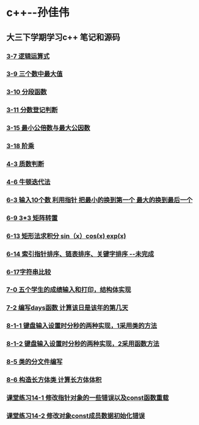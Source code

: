 # c++--孙佳伟
## 大三下学期学习c++ 笔记和源码
### [3-7 逻辑运算式](https://github.com/sinary-sys/c-study/tree/master/code/3-7)
### [3-9 三个数中最大值](https://github.com/sinary-sys/c-study/tree/master/code/3-9)
### [3-10 分段函数](https://github.com/sinary-sys/c-study/tree/master/code/3-10)
### [3-11 分数登记判断](https://github.com/sinary-sys/c-study/tree/master/code/3-11)
### [3-15 最小公倍数与最大公因数](https://github.com/sinary-sys/c-study/tree/master/code/3-15)
### [3-18 阶乘](https://github.com/sinary-sys/c-study/tree/master/code/3-18)
### [4-3 质数判断](https://github.com/sinary-sys/c-study/tree/master/code/4-3)
### [4-6 牛顿迭代法](https://github.com/sinary-sys/CppStudy/tree/master/code/4-6)

### [6-3 输入10个数 利用指针 把最小的换到第一个 最大的换到最后一个](https://github.com/sinary-sys/CppStudy/tree/master/code/6-3)

### [6-9 3*3 矩阵转置](https://github.com/sinary-sys/CppStudy/tree/master/code/6-9)

### [6-13 矩形法求积分 sin（x）cos(x) exp(x)](https://github.com/sinary-sys/CppStudy/blob/master/code/6-13)

### [6-14 索引指针排序、链表排序、关键字排序 --未完成](https://github.com/sinary-sys/CppStudy/tree/master/code/6-14)

### [6-17字符串比较](https://github.com/sinary-sys/CppStudy/tree/master/code/6-17)

### [7-0  五个学生的成绩输入和打印，结构体实现](https://github.com/sinary-sys/CppStudy/tree/master/code/7-0)

### [7-2 编写days函数 计算该日是该年的第几天](https://github.com/sinary-sys/CppStudy/tree/master/code/7-2)

### [8-1-1 键盘输入设置时分秒的两种实现，1采用类的方法](https://github.com/sinary-sys/CppStudy/tree/master/code/8-1-1)

### [8-1-2 键盘输入设置时分秒的两种实现，2采用函数方法](https://github.com/sinary-sys/CppStudy/tree/master/code/8-1-2)

### [8-5 类的分文件编写](https://github.com/sinary-sys/CppStudy/tree/master/code/8-5/8-5)

### [8-6 构造长方体类 计算长方体体积](https://github.com/sinary-sys/CppStudy/tree/master/code/8-6)

### [课堂练习14-1 修改指针对象的一些错误以及const函数重载](https://github.com/sinary-sys/CppStudy/tree/master/code/test-14-1)

### [课堂练习14-2 修改对象const成员数据初始化错误](https://github.com/sinary-sys/CppStudy/tree/master/code/test-14-2)

